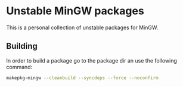 # Unstable MinGW packages

This is a personal collection of unstable packages for MinGW.

## Building

In order to build a package go to the package dir an use the following command:
```bash
makepkg-mingw --cleanbuild --syncdeps --force --noconfirm
```